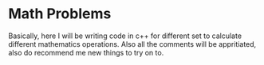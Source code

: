 # Math Problems
Basically, here I will be writing code in c++ for different set to calculate different mathematics operations. 
Also all the comments will be appritiated, also do recommend me new things to try on to. 
